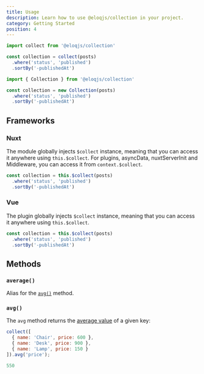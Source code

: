 ```yaml
---
title: Usage
description: Learn how to use @eloqjs/collection in your project.
category: Getting Started
position: 4
---
```


<code-group>
  <code-block label="collect()" active>

  ```js
  import collect from '@eloqjs/collection'
  
  const collection = collect(posts)
    .where('status', 'published')
    .sortBy('-publishedAt')
  ```

  </code-block>
  <code-block label="new Collection()">

  ```js
  import { Collection } from '@eloqjs/collection'
  
  const collection = new Collection(posts)
    .where('status', 'published')
    .sortBy('-publishedAt')
  ```

  </code-block>
</code-group>

## Frameworks

### Nuxt

The module globally injects `$collect` instance, meaning that you can access it anywhere
using `this.$collect`. For plugins, asyncData, nuxtServerInit and Middleware, you can access it from `context.$collect`.

```js 
const collection = this.$collect(posts)
  .where('status', 'published')
  .sortBy('-publishedAt')
```

### Vue

The plugin globally injects `$collect` instance, meaning that you can access it anywhere
using `this.$collect`.

```js 
const collection = this.$collect(posts)
  .where('status', 'published')
  .sortBy('-publishedAt')
```

## Methods

### `average()`

Alias for the [`avg()`](/usage#avg) method.

### `avg()`

The `avg` method returns the [average value](https://en.wikipedia.org/wiki/Average) of a given key:

<code-group>
  <code-block label="Usage" active>

  ```js
  collect([
    { name: 'Chair', price: 600 },
    { name: 'Desk', price: 900 },
    { name: 'Lamp', price: 150 }
  ]).avg('price');
  ```

  </code-block>
  <code-block label="Returns">

  ```js
  550
  ```

  </code-block>
</code-group>
